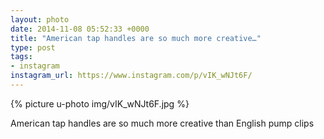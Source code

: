 ```yaml
---
layout: photo
date: 2014-11-08 05:52:33 +0000
title: "American tap handles are so much more creative…"
type: post
tags:
- instagram
instagram_url: https://www.instagram.com/p/vIK_wNJt6F/
---
```


{% picture u-photo img/vIK_wNJt6F.jpg %}

American tap handles are so much more creative than English pump clips
